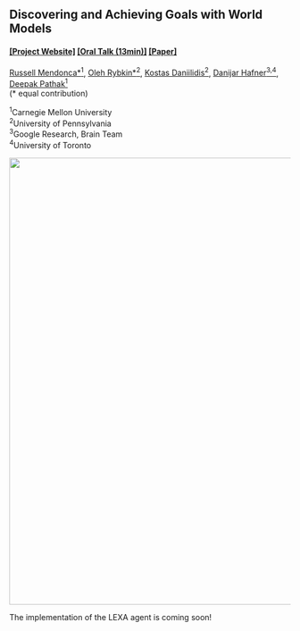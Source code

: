 ## Discovering and Achieving Goals with World Models

####  [[Project Website]](https://orybkin.github.io/lexa/) [[Oral Talk (13min)]](https://www.youtube.com/watch?v=4FcbqixiFXw) [[Paper]](https://orybkin.github.io/lexa/resources/paper.pdf)
[Russell Mendonca*<sup>1</sup>](https://www.youtube.com/watch?v=4FcbqixiFXw&feature=emb_logo), [Oleh Rybkin*<sup>2</sup>](https://www.seas.upenn.edu/~oleh/), [Kostas Daniilidis<sup>2</sup>](http://www.cis.upenn.edu/~kostas/), [Danijar Hafner<sup>3,4</sup>](https://danijar.com/), [Deepak Pathak<sup>1</sup>](https://www.cs.cmu.edu/~dpathak/)<br/>
(&#42; equal contribution)

<sup>1</sup>Carnegie Mellon University </br> 
<sup>2</sup>University of Pennsylvania </br>
<sup>3</sup>Google Research, Brain Team </br> 
<sup>4</sup>University of Toronto </br> 

<a href="https://orybkin.github.io/lexa/">
<p align="center">
<img src="https://github.com/orybkin/lexa/blob/main/resources/cartoon.gif" width="800">
</p>
</img></a>

The implementation of the LEXA agent is coming soon!
